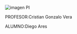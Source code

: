 ![imagen PI](https://github.com/ISPC-TST-PI-I-2024/Diego-Ares-monorepositorio-PI/assets/114953054/71107941-979e-4e6a-a00a-cf462ba175b5)

PROFESOR:Cristian Gonzalo Vera

ALUMNO:Diego Ares
